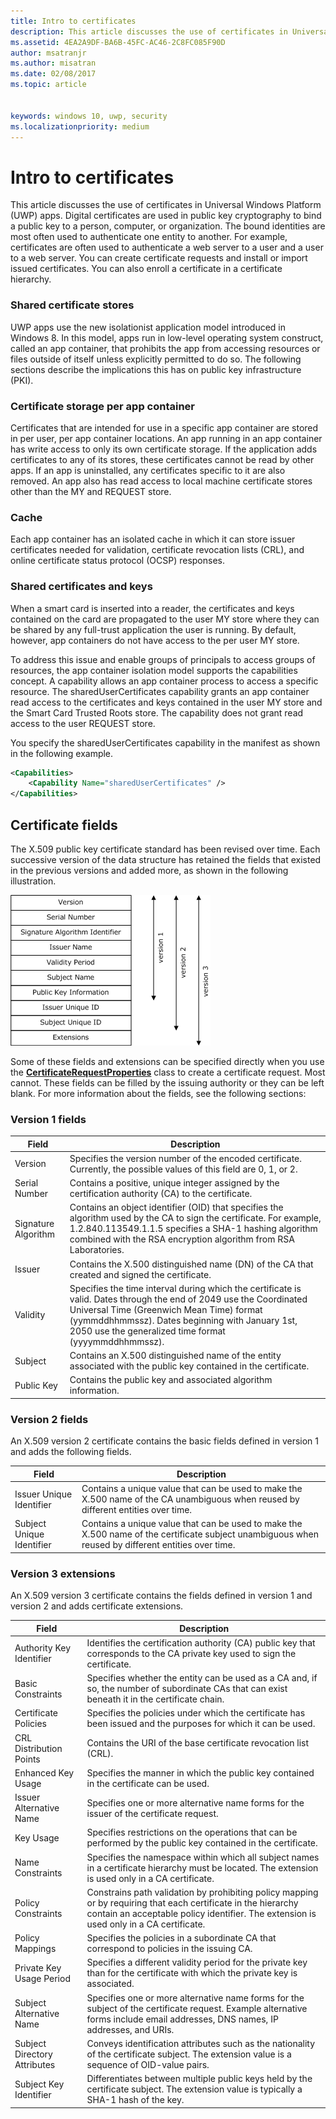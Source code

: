 ```yaml
---
title: Intro to certificates
description: This article discusses the use of certificates in Universal Windows Platform (UWP) apps.
ms.assetid: 4EA2A9DF-BA6B-45FC-AC46-2C8FC085F90D
author: msatranjr
ms.author: misatran
ms.date: 02/08/2017
ms.topic: article


keywords: windows 10, uwp, security
ms.localizationpriority: medium
---
```


# Intro to certificates




This article discusses the use of certificates in Universal Windows Platform (UWP) apps. Digital certificates are used in public key cryptography to bind a public key to a person, computer, or organization. The bound identities are most often used to authenticate one entity to another. For example, certificates are often used to authenticate a web server to a user and a user to a web server. You can create certificate requests and install or import issued certificates. You can also enroll a certificate in a certificate hierarchy.

### Shared certificate stores

UWP apps use the new isolationist application model introduced in Windows 8. In this model, apps run in low-level operating system construct, called an app container, that prohibits the app from accessing resources or files outside of itself unless explicitly permitted to do so. The following sections describe the implications this has on public key infrastructure (PKI).

### Certificate storage per app container

Certificates that are intended for use in a specific app container are stored in per user, per app container locations. An app running in an app container has write access to only its own certificate storage. If the application adds certificates to any of its stores, these certificates cannot be read by other apps. If an app is uninstalled, any certificates specific to it are also removed. An app also has read access to local machine certificate stores other than the MY and REQUEST store.

### Cache

Each app container has an isolated cache in which it can store issuer certificates needed for validation, certificate revocation lists (CRL), and online certificate status protocol (OCSP) responses.

### Shared certificates and keys

When a smart card is inserted into a reader, the certificates and keys contained on the card are propagated to the user MY store where they can be shared by any full-trust application the user is running. By default, however, app containers do not have access to the per user MY store.

To address this issue and enable groups of principals to access groups of resources, the app container isolation model supports the capabilities concept. A capability allows an app container process to access a specific resource. The sharedUserCertificates capability grants an app container read access to the certificates and keys contained in the user MY store and the Smart Card Trusted Roots store. The capability does not grant read access to the user REQUEST store.

You specify the sharedUserCertificates capability in the manifest as shown in the following example.

```xml
<Capabilities>
    <Capability Name="sharedUserCertificates" />
</Capabilities>
```

## Certificate fields


The X.509 public key certificate standard has been revised over time. Each successive version of the data structure has retained the fields that existed in the previous versions and added more, as shown in the following illustration.

![x.509 certificate versions 1, 2, and 3](images/x509certificateversions.png)

Some of these fields and extensions can be specified directly when you use the [**CertificateRequestProperties**](https://msdn.microsoft.com/library/windows/apps/br212079) class to create a certificate request. Most cannot. These fields can be filled by the issuing authority or they can be left blank. For more information about the fields, see the following sections:

### Version 1 fields

| Field | Description |
|-------|-------------|
| Version | Specifies the version number of the encoded certificate. Currently, the possible values of this field are 0, 1, or 2. |
| Serial Number | Contains a positive, unique integer assigned by the certification authority (CA) to the certificate. |
| Signature Algorithm | Contains an object identifier (OID) that specifies the algorithm used by the CA to sign the certificate. For example, 1.2.840.113549.1.1.5 specifies a SHA-1 hashing algorithm combined with the RSA encryption algorithm from RSA Laboratories. |
| Issuer | Contains the X.500 distinguished name (DN) of the CA that created and signed the certificate. |
| Validity | Specifies the time interval during which the certificate is valid. Dates through the end of 2049 use the Coordinated Universal Time (Greenwich Mean Time) format (yymmddhhmmssz). Dates beginning with January 1st, 2050 use the generalized time format (yyyymmddhhmmssz). |
| Subject | Contains an X.500 distinguished name of the entity associated with the public key contained in the certificate. |
| Public Key | Contains the public key and associated algorithm information. |

### Version 2 fields

An X.509 version 2 certificate contains the basic fields defined in version 1 and adds the following fields.

| Field | Description |
|-------|-------------|
| Issuer Unique Identifier | Contains a unique value that can be used to make the X.500 name of the CA unambiguous when reused by different entities over time. |
| Subject Unique Identifier | Contains a unique value that can be used to make the X.500 name of the certificate subject unambiguous when reused by different entities over time. |

### Version 3 extensions

An X.509 version 3 certificate contains the fields defined in version 1 and version 2 and adds certificate extensions.

| Field  | Description |
|--------|-------------|
| Authority Key Identifier | Identifies the certification authority (CA) public key that corresponds to the CA private key used to sign the certificate. |
| Basic Constraints | Specifies whether the entity can be used as a CA and, if so, the number of subordinate CAs that can exist beneath it in the certificate chain. |
| Certificate Policies | Specifies the policies under which the certificate has been issued and the purposes for which it can be used. |
| CRL Distribution Points | Contains the URI of the base certificate revocation list (CRL). |
| Enhanced Key Usage | Specifies the manner in which the public key contained in the certificate can be used. |
| Issuer Alternative Name | Specifies one or more alternative name forms for the issuer of the certificate request. |
| Key Usage | Specifies restrictions on the operations that can be performed by the public key contained in the certificate.|
| Name Constraints  | Specifies the namespace within which all subject names in a certificate hierarchy must be located. The extension is used only in a CA certificate. |
| Policy Constraints | Constrains path validation by prohibiting policy mapping or by requiring that each certificate in the hierarchy contain an acceptable policy identifier. The extension is used only in a CA certificate. |
| Policy Mappings | Specifies the policies in a subordinate CA that correspond to policies in the issuing CA. |
| Private Key Usage Period | Specifies a different validity period for the private key than for the certificate with which the private key is associated. |
| Subject Alternative Name | Specifies one or more alternative name forms for the subject of the certificate request. Example alternative forms include email addresses, DNS names, IP addresses, and URIs. |
| Subject Directory Attributes | Conveys identification attributes such as the nationality of the certificate subject. The extension value is a sequence of OID-value pairs. |
| Subject Key Identifier | Differentiates between multiple public keys held by the certificate subject. The extension value is typically a SHA-1 hash of the key. |


